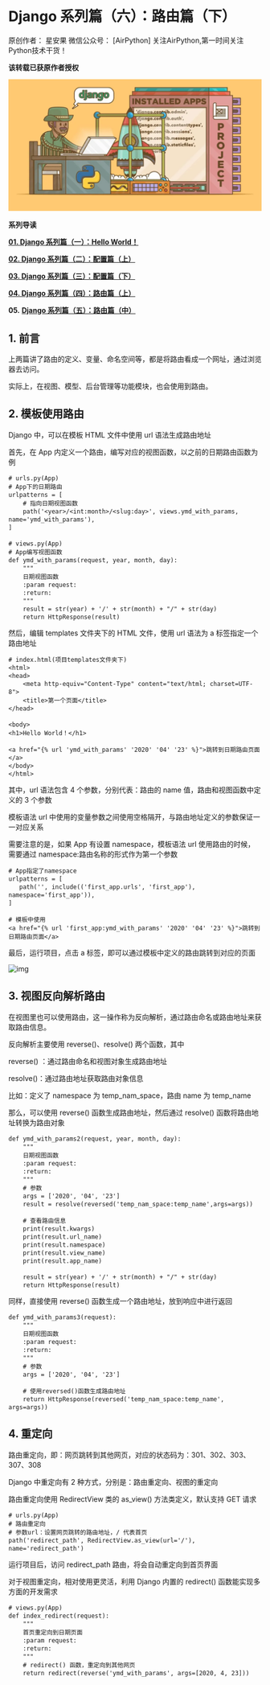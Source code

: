 # Django 系列篇（六）：路由篇（下）

原创作者： 星安果  微信公众号： [AirPython]   关注AirPython,第一时间关注Python技术干货！

**该转载已获原作者授权**

![img](./images/logo.png)



**系列导读**



[**01. Django 系列篇（一）：Hello World！**](./helloworld.html)

[**02. Django 系列篇（二）：配置篇（上）**](./config-part1.html)

[**03. Django 系列篇（三）：配置篇（下）**](./config-part2.html)

[**04. Django 系列篇（四）：路由篇（上）**](./route-part2.html)

**05.** [**Django 系列篇（五）：路由篇（中）**](./route-part2.html)

## 1. 前言

上两篇讲了路由的定义、变量、命名空间等，都是将路由看成一个网址，通过浏览器去访问。

实际上，在视图、模型、后台管理等功能模块，也会使用到路由。

## 2. 模板使用路由

Django 中，可以在模板 HTML 文件中使用 url 语法生成路由地址

首先，在 App 内定义一个路由，编写对应的视图函数，以之前的日期路由函数为例

```
# urls.py(App)
# App下的日期路由
urlpatterns = [
    # 指向日期视图函数
    path('<year>/<int:month>/<slug:day>', views.ymd_with_params, name='ymd_with_params'),
]

# views.py(App)
# App编写视图函数
def ymd_with_params(request, year, month, day):
    """
    日期视图函数
    :param request:
    :return:
    """
    result = str(year) + '/' + str(month) + "/" + str(day)
    return HttpResponse(result)
```

然后，编辑 templates 文件夹下的 HTML 文件，使用 url 语法为 a 标签指定一个路由地址

```
# index.html(项目templates文件夹下)
<html>
<head>
    <meta http-equiv="Content-Type" content="text/html; charset=UTF-8">
    <title>第一个页面</title>
</head>

<body>
<h1>Hello World！</h1>

<a href="{% url 'ymd_with_params' '2020' '04' '23' %}">跳转到日期路由页面</a>
</body>
</html>
```

其中，url 语法包含 4 个参数，分别代表：路由的 name 值，路由和视图函数中定义的 3 个参数

模板语法 url 中使用的变量参数之间使用空格隔开，与路由地址定义的参数保证一一对应关系

需要注意的是，如果 App 有设置 namespace，模板语法 url 使用路由的时候，需要通过 namespace:路由名称的形式作为第一个参数

```
# App指定了namespace
urlpatterns = [
   path('', include(('first_app.urls', 'first_app'), namespace='first_app')),
]

# 模板中使用
<a href="{% url 'first_app:ymd_with_params' '2020' '04' '23' %}">跳转到日期路由页面</a>
```

最后，运行项目，点击 a 标签，即可以通过模板中定义的路由跳转到对应的页面

![img](https://mmbiz.qpic.cn/mmbiz_png/atOH362Boys7k1ISZzeCDfwLALH1bYuYfn5ejA9XJu9XMTpmDXg7YoeFtqHuurPUPadj3sdoAYSkSiaf6MZoZ2g/640?wx_fmt=png&tp=webp&wxfrom=5&wx_lazy=1&wx_co=1)

## 3. 视图反向解析路由 

在视图里也可以使用路由，这一操作称为反向解析，通过路由命名或路由地址来获取路由信息。

反向解析主要使用 reverse()、resolve() 两个函数，其中

reverse() ：通过路由命名和视图对象生成路由地址

resolve()：通过路由地址获取路由对象信息

比如：定义了 namespace 为 temp_nam_space，路由 name 为 temp_name

那么，可以使用 reverse() 函数生成路由地址，然后通过 resolve() 函数将路由地址转换为路由对象

```
def ymd_with_params2(request, year, month, day):
    """
    日期视图函数
    :param request:
    :return:
    """
    # 参数
    args = ['2020', '04', '23']
    result = resolve(reversed('temp_nam_space:temp_name',args=args))

    # 查看路由信息
    print(result.kwargs)
    print(result.url_name)
    print(result.namespace)
    print(result.view_name)
    print(result.app_name)

    result = str(year) + '/' + str(month) + "/" + str(day)
    return HttpResponse(result)
```

同样，直接使用 reverse() 函数生成一个路由地址，放到响应中进行返回

```
def ymd_with_params3(request):
    """
    日期视图函数
    :param request:
    :return:
    """
    # 参数
    args = ['2020', '04', '23']

    # 使用reversed()函数生成路由地址
    return HttpResponse(reversed('temp_nam_space:temp_name', args=args))
```

## 4. 重定向

路由重定向，即：网页跳转到其他网页，对应的状态码为：301、302、303、307、308

Django 中重定向有 2 种方式，分别是：路由重定向、视图的重定向

路由重定向使用 RedirectView 类的 as_view() 方法类定义，默认支持 GET 请求

```
# urls.py(App)
# 路由重定向
# 参数url：设置网页跳转的路由地址，/ 代表首页
path('redirect_path', RedirectView.as_view(url='/'), name='redirect_path')
```

运行项目后，访问 redirect_path 路由，将会自动重定向到首页界面

对于视图重定向，相对使用更灵活，利用 Django 内置的 redirect() 函数能实现多方面的开发需求

```
# views.py(App)
def index_redirect(request):
    """
    首页重定向到日期页面
    :param request:
    :return:
    """
    # redirect() 函数，重定向到其他网页
    return redirect(reverse('ymd_with_params', args=[2020, 4, 23]))
```